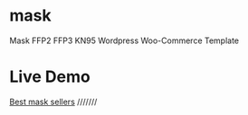 # mask
Mask FFP2 FFP3 KN95 Wordpress Woo-Commerce Template

# Live Demo
[Best mask sellers](https://www.unimask.fr)
 ///////

